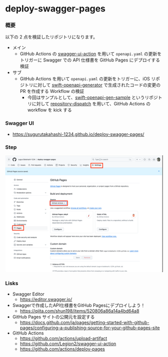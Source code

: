 # deploy-swagger-pages

### 概要

以下の 2 点を検証したリポジトリになります。

- メイン
  - GitHub Actions の [swagger-ui-action](https://github.com/Legion2/swagger-ui-action) を用いて `openapi.yaml` の更新をトリガーに Swagger での API 仕様書を GitHub Pages にデプロイする検証
- サブ
  - GitHub Actions を用いて `openapi.yaml` の更新をトリガーに、iOS リポジトリに対して [swift-openapi-generator](https://github.com/apple/swift-openapi-generator) で生成されたコードの変更の PR を作成する Workflow の検証
    - 今回はサンプルとして、[swift-openapi-gen-sample](https://github.com/suguruTakahashi-1234/swift-openapi-gen-sample) というリポジトリに対して [repository-dispatch](https://github.com/peter-evans/repository-dispatch) を用いて、GitHub Actions の workflow を kick する

### Swagger UI

- https://sugurutakahashi-1234.github.io/deploy-swagger-pages/

### Step

![](./assets/step1.png)

### Lisks

- Swagger Editor
  - https://editor.swagger.io/
- Swaggerで作成したAPI仕様書をGitHub Pagesにデプロイしよう！
  - https://qiita.com/shun198/items/520806a86a14a4bd64a8
- GitHub Pages サイトの公開元を設定する
  - https://docs.github.com/ja/pages/getting-started-with-github-pages/configuring-a-publishing-source-for-your-github-pages-site
- GitHub Actions
  - https://github.com/actions/upload-artifact
  - https://github.com/Legion2/swagger-ui-action
  - https://github.com/actions/deploy-pages

